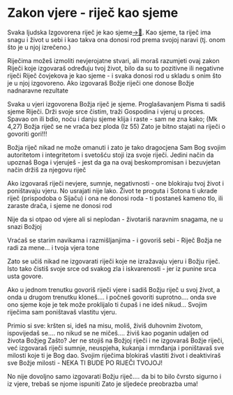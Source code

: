 # Zakon vjere - riječ kao sjeme
<!-- o ovom imaš u Christ the Healew FF Bosworth-->

Svaka ljudska Izgovorena riječ je kao sjeme[->📝](040.0-Snaga-izgovorene-riječi.md). Kao sjeme, ta riječ ima snagu i život u sebi i kao takva ona donosi rod prema svojoj naravi (tj. onom što je u njoj izrečeno.)

Riječima možeš izmoliti nevjerojatne stvari, ali moraš razumjeti ovaj zakon
Riječi koje izgovaraš određuju tvoj život, bilo da su to pozitivne ili negativne riječi
Riječ čovjekova je kao sjeme - i svaka donosi rod u skladu s onim što je u njoj izgovoreno.
Ako izgovaraš Božje riječi one donose Božje nadnaravne rezultate

Svaka u vjeri izgovorena Božja riječ je sjeme. Proglašavanjem Pisma ti sadiš sjeme Riječi. Drži svoje srce čistim, traži Gospodina i vjeruj u proces. 
Spavao on ili bdio, noću i danju sjeme klija i raste - sam ne zna kako; (Mk 4,27)
Božja riječ se ne vraća bez ploda (Iz 55)
Zato je bitno stajati na riječi o govoriti gori!!!

Božja riječ nikad ne može omanuti i zato je tako dragocjena
Sam Bog svojim autoritetom i integritetom i svetošću stoji iza svoje riječi.
Jedini način da upoznaš Boga i vjeruješ - jest da ga na ovaj beskompromisan i bezuvjetan način držiš za njegovu riječ

Ako izgovaraš riječi nevjere, sumnje, negativnosti - one blokiraju tvoj život i poništavaju vjeru.
No usrajati nije lako.
Život te proguta i Sotona ti ukrade riječ (prispodoba o Sijaču) i ona ne donosi roda -  ti postaneš kameno tlo, ili zaraste drača, i sjeme ne donosi rod

Nije da si otpao od vjere ali si neplodan - životariš naravnim snagama, ne u snazi Božjoj

Vraćaš se starim navikama i razmišljanjima - i govoriš sebi - Riječ Božja ne radi za mene... i tvoja vjera tone



Zato se učiš nikad ne izgovarati riječi koje ne izražavaju vjeru i Božju riječ.
Isto tako čistiš svoje srce od svakog zla i iskvarenosti - jer iz punine srca usta govore.

Ako u jednom trenutku govoriš riječi vjere i sadiš Božju riječ u svoj život, a onda u drugom trenutku kloneš.... i počneš govoriti suprotno.... onda sve ono sjeme koje je tek može proklijalo ti čupaš i ne ideš nikud...
Svojim riječima sam poništavaš vlastitu vjeru.

Primio si sve: kršten si, ideš na misu, moliš, živiš duhovnim životom, ispovijedaš se.... no nikud se ne mičeš.... živiš kao poganin udaljen od života Božjeg
Zašto?
Jer ne stojiš na Božjoj riječi i ne izgovaraš Božje riječi, već izgovaraš riječi sumnje, neuspjeha, kukanja i mrnđanja i poništavaš sve milosti koje ti je Bog dao. Svojim riječima blokiraš vlastiti život i deaktiviraš sve Božje milosti - NEKA TI BUDE PO RIJEČI TVOJOJ!

No nije dovoljno samo izgovarati Božju riječ.... da bi to bilo čvrsto sigurno i iz vjere, trebaš se njome ispuniti
Zato je sljedeće preobrazba uma!





[^1]: vidi 📝 [[notes/046-Snaga-izgovorene-riječi]]
